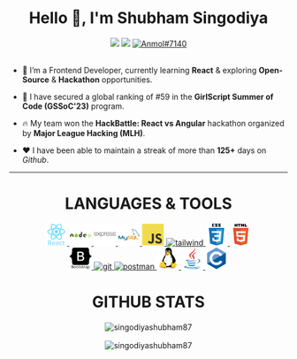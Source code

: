 <div align="center">
  <h1 align="center">Hello 👋, I'm Shubham Singodiya</h1></hr>
  <a href="https://www.linkedin.com/in/krishnaakamistermickey/"><img src="https://img.shields.io/badge/LinkedIn-d5d5d5?style=for-the-badge&logo=linkedin&logoColor=1A0000"/></a>
  <a href="mailto:singodiyapeechuparashubham@gmail.com"><img src="https://img.shields.io/badge/Gmail-d5d5d5?style=for-the-badge&logo=gmail&logoColor=1A0000" /></a>
  <a href="https://discordapp.com/users/967858699156729866"><img src="https://img.shields.io/badge/Discord-d5d5d5?style=for-the-badge&logo=discord&logoColor=1A0000" alt="Anmol#7140" ></a>
</div>

</hr>
</br>

<div align="left">
  
- 🌱 I’m a Frontend Developer, currently learning **React** & exploring **Open-Source** & **Hackathon** opportunities.

- 👤 I have secured a global ranking of #59 in the **GirlScript Summer of Code (GSSoC'23)** program.

- 🔥 My team won the **HackBattle: React vs Angular** hackathon organized by **Major League Hacking (MLH)**.

- ❤️ I have been able to maintain a streak of more than **125+** days on *Github*.
</div>
  
<hr>
<div align="center" >
<h1>LANGUAGES & TOOLS</h1>
 </div>
<p align="center"> 
<a href="https://reactjs.org/" target="_blank" rel="noreferrer"> <img src="https://raw.githubusercontent.com/devicons/devicon/master/icons/react/react-original-wordmark.svg" alt="react" width="40" height="40"/> </a> 
<a href="https://nodejs.org" target="_blank" rel="noreferrer"> <img src="https://raw.githubusercontent.com/devicons/devicon/master/icons/nodejs/nodejs-original-wordmark.svg" alt="nodejs" width="40" height="40"/> </a> 
<a href="https://expressjs.com" target="_blank" rel="noreferrer"> <img src="https://raw.githubusercontent.com/devicons/devicon/master/icons/express/express-original-wordmark.svg" alt="express" width="40" height="40"/> </a>
<a href="https://www.mysql.com/" target="_blank" rel="noreferrer"> <img src="https://raw.githubusercontent.com/devicons/devicon/master/icons/mysql/mysql-original-wordmark.svg" alt="mysql" width="40" height="40"/> </a> 
<a href="https://developer.mozilla.org/en-US/docs/Web/JavaScript" target="_blank" rel="noreferrer"> <img src="https://raw.githubusercontent.com/devicons/devicon/master/icons/javascript/javascript-original.svg" alt="javascript" width="40" height="40"/> </a> 
<a href="https://tailwindcss.com/" target="_blank" rel="noreferrer"> <img src="https://www.vectorlogo.zone/logos/tailwindcss/tailwindcss-icon.svg" alt="tailwind" width="40" height="40"/> </a> 
<a href="https://www.w3schools.com/css/" target="_blank" rel="noreferrer"> <img src="https://raw.githubusercontent.com/devicons/devicon/master/icons/css3/css3-original-wordmark.svg" alt="css3" width="40" height="40"/> </a> 
<a href="https://www.w3.org/html/" target="_blank" rel="noreferrer"> <img src="https://raw.githubusercontent.com/devicons/devicon/master/icons/html5/html5-original-wordmark.svg" alt="html5" width="40" height="40"/> </a> </br>
<a href="https://getbootstrap.com" target="_blank" rel="noreferrer"> <img src="https://raw.githubusercontent.com/devicons/devicon/master/icons/bootstrap/bootstrap-plain-wordmark.svg" alt="bootstrap" width="40" height="40"/> </a> 
<a href="https://git-scm.com/" target="_blank" rel="noreferrer"> <img src="https://www.vectorlogo.zone/logos/git-scm/git-scm-icon.svg" alt="git" width="40" height="40"/> </a> 
<a href="https://postman.com" target="_blank" rel="noreferrer"> <img src="https://www.vectorlogo.zone/logos/getpostman/getpostman-icon.svg" alt="postman" width="40" height="40"/> </a> 
<a href="https://www.linux.org/" target="_blank" rel="noreferrer"> <img src="https://raw.githubusercontent.com/devicons/devicon/master/icons/linux/linux-original.svg" alt="linux" width="40" height="40"/> </a> 
<a href="https://www.java.com" target="_blank" rel="noreferrer"> <img src="https://raw.githubusercontent.com/devicons/devicon/master/icons/java/java-original.svg" alt="java" width="40" height="40"/> </a>
<a href="https://www.cprogramming.com/" target="_blank" rel="noreferrer"> <img src="https://raw.githubusercontent.com/devicons/devicon/master/icons/c/c-original.svg" alt="c" width="40" height="40"/> </a> </p>


<div align="center"><h1>GITHUB STATS</h1> </div>

<div align="center"><p><img align="center" src="https://github-readme-stats.vercel.app/api/top-langs?username=singodiyashubham87&show_icons=true&locale=en&layout=compact" alt="singodiyashubham87"/></p>
<p><img align="center" src="https://github-readme-streak-stats.herokuapp.com/?user=singodiyashubham87&" alt="singodiyashubham87"/></p></div>
</hr>
